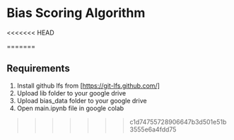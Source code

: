 # Bias Scoring Algorithm
<<<<<<< HEAD

=======
## Requirements
1) Install github lfs from [https://git-lfs.github.com/]
2) Upload lib folder to your google drive
3) Upload bias_data folder to your google drive
4) Open main.ipynb file in google colab 
>>>>>>> c1d74755728906647b3d501e51b3555e6a4fdd75
